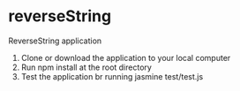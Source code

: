 # reverseString
ReverseString application

1. Clone or download the application to your local computer
2. Run npm install at the root directory
3. Test the application br running jasmine test/test.js
